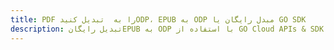 ---title: PDF را به  تبدیل کنیدODP، EPUB به ODP مبدل رایگان یا GO SDKdescription: تبدیل رایگانEPUB به ODP با استفاده از GO Cloud APIs & SDK همچنین اسناد PDF را در Cloud ایجاد، ویرایش و رندر کنید.---